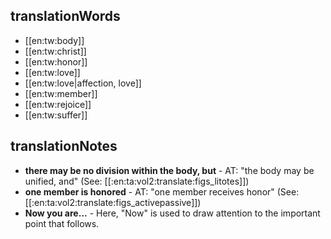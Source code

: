## translationWords

* [[en:tw:body]]
* [[en:tw:christ]]
* [[en:tw:honor]]
* [[en:tw:love]]
* [[en:tw:love|affection, love]]
* [[en:tw:member]]
* [[en:tw:rejoice]]
* [[en:tw:suffer]]

## translationNotes

* **there may be no division within the body, but** - AT: "the body may be unified, and" (See: [[:en:ta:vol2:translate:figs_litotes]])
* **one member is honored** - AT: "one member receives honor" (See: [[:en:ta:vol2:translate:figs_activepassive]])
* **Now you are...** - Here, "Now" is used to draw attention to the important point that follows.

